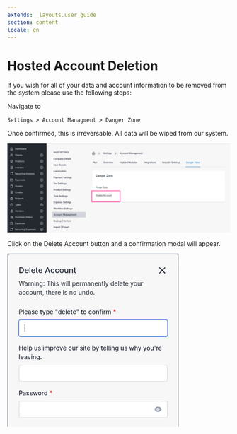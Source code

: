 ```yaml
---
extends: _layouts.user_guide 
section: content
locale: en
---
```


# Hosted Account Deletion

If you wish for all of your data and account information to be removed from the system please use the following steps:

Navigate to

```
Settings > Account Managment > Danger Zone
```

<x-warning>
Once confirmed, this is irreversable. All data will be wiped from our system. 
</x-warning>

![alt text](/assets/images/account/account_danger_zone.png "Danger Zone")

Click on the Delete Account button and a confirmation modal will appear.

![alt text](/assets/images/account/account_delete_modal.png "Confirm account deletion")